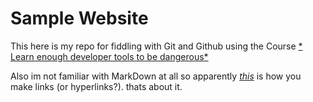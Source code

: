 # Sample Website
 
 This here is my repo for fiddling with Git and Github using the Course [* Learn enough developer tools to be dangerous*](https://www.learnenough.com/git-tutorial)

Also im not familiar with MarkDown at all so apparently [*this*](https://google.com) is how you make links (or hyperlinks?).
thats about it.